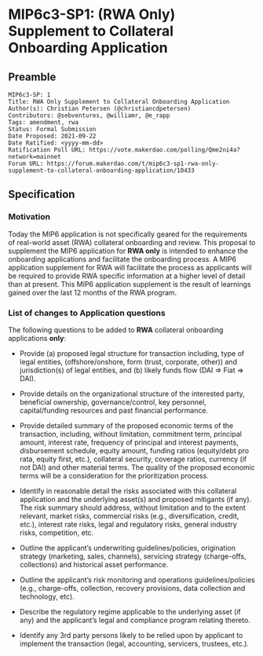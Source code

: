# MIP6c3-SP1: (RWA Only) Supplement to Collateral Onboarding Application

## Preamble

```
MIP6c3-SP: 1
Title: RWA Only Supplement to Collateral Onboarding Application
Author(s): Christian Petersen (@christiancdpetersen)
Contributors: @sebventures, @williamr, @e_rapp
Tags: amendment, rwa
Status: Formal Submission
Date Proposed: 2021-09-22
Date Ratified: <yyyy-mm-dd>
Ratification Poll URL: https://vote.makerdao.com/polling/Qme2ni4a?network=mainnet
Forum URL: https://forum.makerdao.com/t/mip6c3-sp1-rwa-only-supplement-to-collateral-onboarding-application/10433
```

## Specification

### Motivation

Today the MIP6 application is not specifically geared for the requirements of real-world asset (RWA) collateral onboarding and review. This proposal to supplement the MIP6 application for **RWA only** is intended to enhance the onboarding applications and facilitate the onboarding process. A MIP6 application supplement for RWA will facilitate the process as applicants will be required to provide RWA specific information at a higher level of detail than at present. This MIP6 application supplement is the result of learnings gained over the last 12 months of the RWA program.

### List of changes to Application questions

The following questions to be added to **RWA** collateral onboarding applications **only**:

* Provide (a) proposed legal structure for transaction including, type of legal entities, (offshore/onshore, form (trust, corporate, other)) and jurisdiction(s) of legal entities, and (b) likely funds flow (DAI => Fiat => DAI).

* Provide details on the organizational structure of the interested party, beneficial ownership, governance/control, key personnel, capital/funding resources and past financial performance.

* Provide detailed summary of the proposed economic terms of the transaction, including, without limitation, commitment term, principal amount, interest rate, frequency of principal and interest payments, disbursement schedule, equity amount, funding ratios (equity/debt pro rata, equity first, etc.), collateral security, coverage ratios, currency (if not DAI) and other material terms. The quality of the proposed economic terms will be a consideration for the prioritization process.

* Identify in reasonable detail the risks associated with this collateral application and the underlying asset(s) and proposed mitigants (if any). The risk summary should address, without limitation and to the extent relevant, market risks, commercial risks (e.g., diversification, credit, etc.), interest rate risks, legal and regulatory risks, general industry risks, competition, etc.

* Outline the applicant’s underwriting guidelines/policies, origination strategy (marketing, sales, channels), servicing strategy (charge-offs, collections) and historical asset performance.

* Outline the applicant’s risk monitoring and operations guidelines/policies (e.g., charge-offs, collection, recovery provisions, data collection and technology, etc).

* Describe the regulatory regime applicable to the underlying asset (if any) and the applicant’s legal and compliance program relating thereto.

* Identify any 3rd party persons likely to be relied upon by applicant to implement the transaction (legal, accounting, servicers, trustees, etc.).
